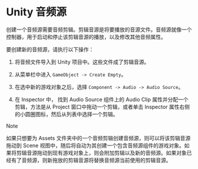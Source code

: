 # Unity 音频源

创建一个音频源需要音频剪辑。剪辑音源是将要播放的音源文件。音频源就像一个控制器，用于启动和停止该剪辑音源的播放，以及修改其他音频属性。

要创建新的音频源，请执行以下操作：

1. 将音频文件导入到 Unity 项目中。这些文件成了剪辑音源。 

2. 从菜单栏中进入 `GameObject -> Create Empty`。

3. 在选中新的游戏对象之后，选择 `Component -> Audio -> Audio Source`。

4. 在 Inspector 中， 找到 Audio Source 组件上的 Audio Clip 属性并分配一个剪辑，方法是从 Project 窗口中拖动一个剪辑，或者单击 Inspector 属性右侧的小圆圈图标，然后从列表中选择一个剪辑。

> [!Note]
> 如果只想要为 Assets 文件夹中的一个音频剪辑创建音频源，则可以将该剪辑音源拖动到 Scene 视图中，随后将自动为其创建一个包含音频源组件的游戏对象。如果将剪辑音源拖动到现有游戏对象上，则会附加剪辑以及新的音频源。如果对象已经有了音频源，则新拖放的剪辑音源将替换音频源当前使用的剪辑音源。